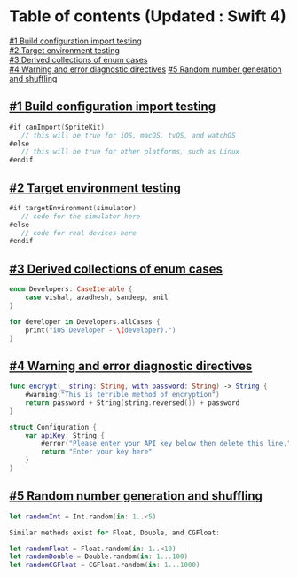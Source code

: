 # Table of contents (Updated : Swift 4)


[#1 Build configuration import testing](https://github.com/avadhesh12345678/Swift-Updates#1-build-configuration-import-testing)         
[#2 Target environment testing](https://github.com/avadhesh12345678/Swift-Updates#2-target-environment-testing)     
[#3 Derived collections of enum cases](https://github.com/avadhesh12345678/Swift-Updates#3-derived-collections-of-enum-cases)     
[#4 Warning and error diagnostic directives](https://github.com/avadhesh12345678/Swift-Updates#4-warning-and-error-diagnostic-directives) 
[#5 Random number generation and shuffling](https://github.com/avadhesh12345678/Swift-Updates#5-random-number-generation-and-shuffling)




## [#1 Build configuration import testing](https://github.com/avadhesh12345678)

```swift
#if canImport(SpriteKit)
   // this will be true for iOS, macOS, tvOS, and watchOS
#else
   // this will be true for other platforms, such as Linux
#endif
```

## [#2 Target environment testing](https://github.com/avadhesh12345678)

```swift
#if targetEnvironment(simulator)
   // code for the simulator here
#else
   // code for real devices here
#endif
```

## [#3 Derived collections of enum cases](https://github.com/avadhesh12345678)

```swift
enum Developers: CaseIterable {
    case vishal, avadhesh, sandeep, anil
}
```
```swift
for developer in Developers.allCases {
    print("iOS Developer - \(developer).")
}
```

## [#4 Warning and error diagnostic directives](https://github.com/avadhesh12345678)

```swift
func encrypt(_ string: String, with password: String) -> String {
    #warning("This is terrible method of encryption")
    return password + String(string.reversed()) + password
}

struct Configuration {
    var apiKey: String {
        #error("Please enter your API key below then delete this line.")
        return "Enter your key here"
    }
} 
```


## [#5 Random number generation and shuffling](https://github.com/avadhesh12345678)

```swift
let randomInt = Int.random(in: 1..<5)

Similar methods exist for Float, Double, and CGFloat:

let randomFloat = Float.random(in: 1..<10)
let randomDouble = Double.random(in: 1...100)
let randomCGFloat = CGFloat.random(in: 1...1000)
```



